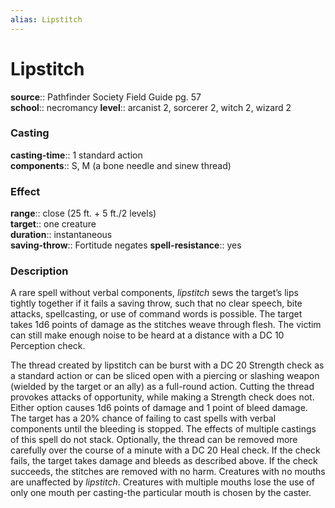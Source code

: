 ```yaml
---
alias: Lipstitch
---
```


# Lipstitch 

**source**:: Pathfinder Society Field Guide pg. 57  
**school**:: necromancy
**level**:: arcanist 2, sorcerer 2, witch 2, wizard 2

### Casting 

**casting-time**:: 1 standard action  
**components**:: S, M (a bone needle and sinew thread)

### Effect 

**range**:: close (25 ft. + 5 ft./2 levels)  
**target**:: one creature  
**duration**:: instantaneous  
**saving-throw**:: Fortitude negates
**spell-resistance**:: yes

### Description 

A rare spell without verbal components, *lipstitch* sews the target’s lips tightly together if it fails a saving throw, such that no clear speech, bite attacks, spellcasting, or use of command words is possible. The target takes 1d6 points of damage as the stitches weave through flesh. The victim can still make enough noise to be heard at a distance with a DC 10 Perception check.  
  
The thread created by lipstitch can be burst with a DC 20 Strength check as a standard action or can be sliced open with a piercing or slashing weapon (wielded by the target or an ally) as a full-round action. Cutting the thread provokes attacks of opportunity, while making a Strength check does not. Either option causes 1d6 points of damage and 1 point of bleed damage. The target has a 20% chance of failing to cast spells with verbal components until the bleeding is stopped. The effects of multiple castings of this spell do not stack. Optionally, the thread can be removed more carefully over the course of a minute with a DC 20 Heal check. If the check fails, the target takes damage and bleeds as described above. If the check succeeds, the stitches are removed with no harm. Creatures with no mouths are unaffected by *lipstitch*. Creatures with multiple mouths lose the use of only one mouth per casting-the particular mouth is chosen by the caster.
